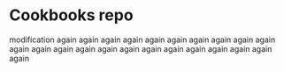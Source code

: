 # Cookbooks repo

modification again again again again again again again again again again again again again again again again again again again again again again again